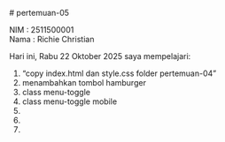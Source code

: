 # pertemuan-05

NIM : 2511500001<br>
Nama : Richie Christian<br>

Hari ini, Rabu 22 Oktober 2025 saya mempelajari:
<ol>
<li>“copy index.html dan style.css folder pertemuan-04”</li>
<li>menambahkan tombol hamburger</li>
<li>class menu-toggle</li>
<li>class menu-toggle mobile</li>
<li></li>
<li></li>
<li></li>
</ol>
